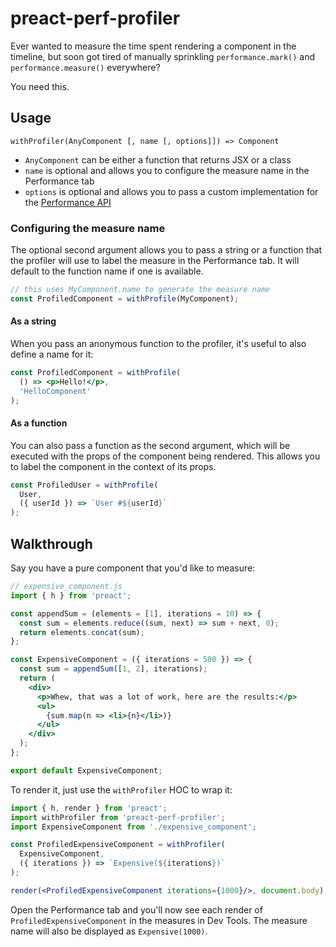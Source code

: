 # preact-perf-profiler

Ever wanted to measure the time spent rendering a component in the
timeline, but soon got tired of manually sprinkling `performance.mark()`
and `performance.measure()` everywhere?

You need this.

## Usage

`withProfiler(AnyComponent [, name [, options]]) => Component`

  - `AnyComponent` can be either a function that returns
     JSX or a class
  - `name` is optional and allows you to configure the measure
    name in the Performance tab
  - `options` is optional and allows you to pass a custom
    implementation for the [Performance API](https://developer.mozilla.org/en-US/docs/Web/API/Performance)

### Configuring the measure name

The optional second argument allows you to pass a string or a
function that the profiler will use to label the measure in the
Performance tab. It will default to the function name if one
is available.

```jsx
// this uses MyComponent.name to generate the measure name
const ProfiledComponent = withProfile(MyComponent);
```

#### As a string

When you pass an anonymous function to the profiler, it's
useful to also define a name for it:

```jsx
const ProfiledComponent = withProfile(
  () => <p>Hello!</p>,
  'HelloComponent'
);
```

#### As a function

You can also pass a function as the second argument, which
will be executed with the props of the component being rendered.
This allows you to label the component in the context of its
props.

```jsx
const ProfiledUser = withProfile(
  User,
  ({ userId }) => `User #${userId}`
);
```

## Walkthrough

Say you have a pure component that you'd like to measure:

```jsx
// expensive_component.js
import { h } from 'preact';

const appendSum = (elements = [1], iterations = 10) => {
  const sum = elements.reduce((sum, next) => sum + next, 0);
  return elements.concat(sum);
};

const ExpensiveComponent = ({ iterations = 500 }) => {
  const sum = appendSum([1, 2], iterations);
  return (
    <div>
      <p>Whew, that was a lot of work, here are the results:</p>
      <ul>
        {sum.map(n => <li>{n}</li>)}
      </ul>
    </div>
  );
};

export default ExpensiveComponent;
```

To render it, just use the `withProfiler` HOC to wrap it:

```jsx
import { h, render } from 'preact';
import withProfiler from 'preact-perf-profiler';
import ExpensiveComponent from './expensive_component';

const ProfiledExpensiveComponent = withProfiler(
  ExpensiveComponent,
  ({ iterations }) => `Expensive(${iterations})`
);

render(<ProfiledExpensiveComponent iterations={1000}/>, document.body);
```

Open the Performance tab and you'll now see each render of
`ProfiledExpensiveComponent` in the measures in Dev Tools.
The measure name will also be displayed as `Expensive(1000)`.
